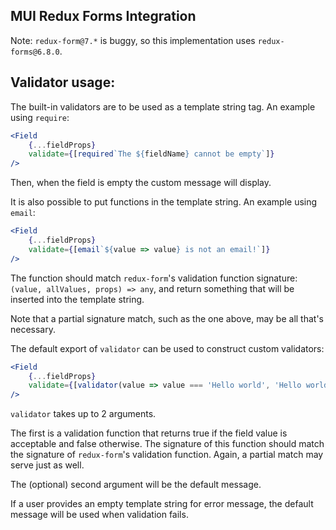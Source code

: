 ## MUI Redux Forms Integration

Note: `redux-form@7.*` is buggy, so this implementation uses `redux-forms@6.8.0`.

## Validator usage:

The built-in validators are to be used as a template string tag. An example using `require`:
```jsx harmony
<Field
	{...fieldProps}
	validate={[required`The ${fieldName} cannot be empty`]}
/>
```
Then, when the field is empty the custom message will display.

It is also possible to put functions in the template string. An example using `email`:
```jsx harmony
<Field
	{...fieldProps}
	validate={[email`${value => value} is not an email!`]}
/>
```

The function should match `redux-form`'s validation function signature: `(value, allValues, props) => any`, and return something that will be inserted into the template string.

Note that a partial signature match, such as the one above, may be all that's necessary.

The default export of `validator` can be used to construct custom validators:
```jsx harmony
<Field
	{...fieldProps}
	validate={[validator(value => value === 'Hello world', 'Hello world!')`Field must be 'Hello world'!`]}
/>
```

`validator` takes up to 2 arguments.

The first is a validation function that returns true if the field value is acceptable and false otherwise. The signature of this function should match the signature of `redux-form`'s validation function.
Again, a partial match may serve just as well.

The (optional) second argument will be the default message.

If a user provides an empty template string for error message, the default message will be used when validation fails.